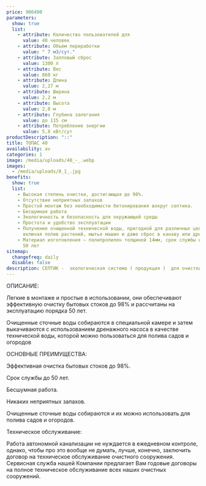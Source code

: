```yaml
---
price: 906490
parameters:
  show: true
  list:
    - attribute: Количество пользователей для
      value: 40 человек
    - attribute: Объем переработки
      value: " 7 м3/сут."
    - attribute: Залповый сброс
      value: 1300 л
    - attribute: Вес
      value: 860 кг
    - attribute: Длина
      value: 2,27 м
    - attribute: Ширина
      value: 2,2 м
    - attribute: Высота
      value: 2,8 м
    - attribute: Глубина залегания
      value: до 115 см
    - attribute: Потреблeние энергии
      value: 5,8 кВт/сут
productDescription: "::"
title: ТОПАС 40
availability: av
categories: 1
image: /media/uploads/40_-_.webp
images:
  - /media/uploads/8_1_.jpg
benefits:
  show: true
  list:
    - Высокая степень очистки, достигающая до 98%.
    - Отсутствие неприятных запахов
    - Простой монтаж без необходимости бетонирования вокруг септика.
    - Бесшумная работа
    - Экологичность и безопасность для окружающей среды
    - Простота и удобство эксплуатации
    - Получение очищенной технической воды, пригодной для различных целей,
      включая полив растений, мытье машин и даже сброс в канаву или дренаж
    - Материал изготовления – полипропилен толщиной 14мм, срок службы не менее
      50 лет
sitemap:
  changefreq: daily
  disable: false
description: СЕПТИК -  экологическая система ( продукция )  для очистки сточных вод
---
```

ОПИСАНИЕ:



Легкие в монтаже и простые в использовании, они обеспечивают эффективную очистку бытовых стоков до 98% и рассчитаны на эксплуатацию порядка 50 лет.

Очищенные сточные воды собираются в специальной камере и затем выкачиваются с использованием дренажного насоса в качестве технической воды, которой можно пользоваться для полива садов и огородов



ОСНОВНЫЕ ПРЕИМУЩЕСТВА:



Эффективная очистка бытовых стоков до 98%.

Срок службы до 50 лет.

Бесшумная работа.

Никаких неприятных запахов.

Очищенные сточные воды собираются и их можно использовать для полива садов и огородов.



Техническое обслуживание:



Работа автономной канализации не нуждается в ежедневном контроле, однако, чтобы про это вообще не думать, лучше, конечно, заключить договор на техническое обслуживание очистного сооружения. Сервисная служба нашей Компании предлагает Вам годовые договоры на полное техническое обслуживание всех наших очистных сооружений.
